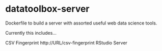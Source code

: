 datatoolbox-server
==================

Dockerfile to build a server with assorted useful web data science tools.

Currently this includes...

CSV Fingerprint http://URL/csv-fingerprint
RStudio Server

